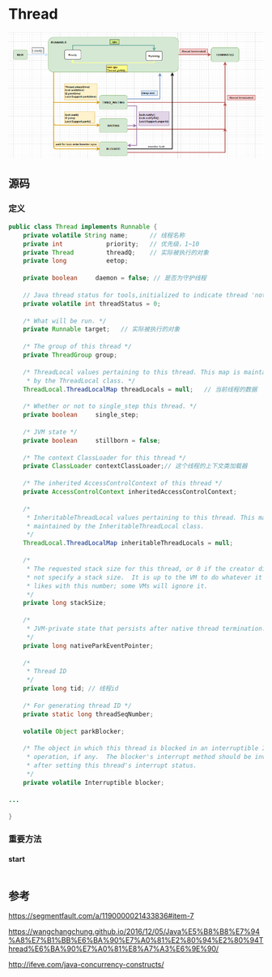 # Thread

![title](https://raw.githubusercontent.com/pallcard/noteImg/master/noteImg/2020/04/05/1586097355299-1586097355309.png)

## 源码

### 定义
```java
public class Thread implements Runnable {
    private volatile String name;      // 线程名称
    private int            priority;   // 优先级，1~10
    private Thread         threadQ;    // 实际被执行的对象
    private long           eetop;

    private boolean     daemon = false; // 是否为守护线程

    // Java thread status for tools,initialized to indicate thread 'not yet started'
    private volatile int threadStatus = 0;

    /* What will be run. */
    private Runnable target;   // 实际被执行的对象

    /* The group of this thread */
    private ThreadGroup group;

    /* ThreadLocal values pertaining to this thread. This map is maintained
     * by the ThreadLocal class. */
    ThreadLocal.ThreadLocalMap threadLocals = null;   // 当前线程的数据

    /* Whether or not to single_step this thread. */
    private boolean     single_step;

    /* JVM state */
    private boolean     stillborn = false;

    /* The context ClassLoader for this thread */
    private ClassLoader contextClassLoader;// 这个线程的上下文类加载器

    /* The inherited AccessControlContext of this thread */
    private AccessControlContext inheritedAccessControlContext;

    /*
     * InheritableThreadLocal values pertaining to this thread. This map is
     * maintained by the InheritableThreadLocal class.
     */
    ThreadLocal.ThreadLocalMap inheritableThreadLocals = null;

    /*
     * The requested stack size for this thread, or 0 if the creator did
     * not specify a stack size.  It is up to the VM to do whatever it
     * likes with this number; some VMs will ignore it.
     */
    private long stackSize;

    /*
     * JVM-private state that persists after native thread termination.
     */
    private long nativeParkEventPointer;

    /*
     * Thread ID
     */
    private long tid; // 线程id

    /* For generating thread ID */
    private static long threadSeqNumber;

    volatile Object parkBlocker;

    /* The object in which this thread is blocked in an interruptible I/O
     * operation, if any.  The blocker's interrupt method should be invoked
     * after setting this thread's interrupt status.
     */
    private volatile Interruptible blocker;

...

}
```

### 重要方法

#### start
```java

```




## 参考
https://segmentfault.com/a/1190000021433836#item-7

https://wangchangchung.github.io/2016/12/05/Java%E5%B8%B8%E7%94%A8%E7%B1%BB%E6%BA%90%E7%A0%81%E2%80%94%E2%80%94Thread%E6%BA%90%E7%A0%81%E8%A7%A3%E6%9E%90/

http://ifeve.com/java-concurrency-constructs/